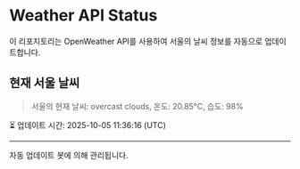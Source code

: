 
# Weather API Status

이 리포지토리는 OpenWeather API를 사용하여 서울의 날씨 정보를 자동으로 업데이트합니다.

## 현재 서울 날씨
> 서울의 현재 날씨: overcast clouds, 온도: 20.85°C, 습도: 98%

⏳ 업데이트 시간: 2025-10-05 11:36:16 (UTC)

---
자동 업데이트 봇에 의해 관리됩니다.
